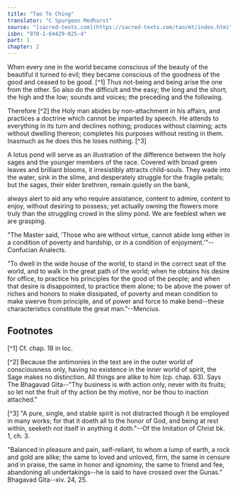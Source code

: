 ```yaml
---
title: "Tao Te Ching"
translator: "C Spurgeon Medhurst"
source: "[sacred-texts.com](https://sacred-texts.com/tao/mt/index.htm)"
isbn: "978-1-64429-025-4"
part: 1
chapter: 2
---
```

When every one in the world became conscious of the beauty of the beautiful it turned to evil; they became conscious of the goodness of the good and ceased to be good. [^1] Thus not-being and being arise the one from the other. So also do the difficult and the easy; the long and the short; the high and the low; sounds and voices; the preceding and the following.

Therefore [^2] the Holy man abides by non-attachment in his affairs, and practices a doctrine which cannot be imparted by speech. He attends to everything in its turn and declines nothing; produces without claiming; acts without dwelling thereon; completes his purposes without resting in them. Inasmuch as he does this he loses nothing. [^3]

A lotus pond will serve as an illustration of the difference between the holy sages and the younger members of the race. Covered with broad green leaves and brilliant blooms, it irresistibly attracts child-souls. They wade into the water, sink in the slime, and desperately struggle for the fragile petals; but the sages, their elder brethren, remain quietly on the bank,

always alert to aid any who require assistance, content to admire, content to enjoy, without desiring to possess; yet actually owning the flowers more truly than the struggling crowd in the slimy pond. We are feeblest when we are grasping.

"The Master said, 'Those who are without virtue, cannot abide long either in a condition of poverty and hardship, or in a condition of enjoyment.'"--Confucian Analects.

"To dwell in the wide house of the world, to stand in the correct seat of the world, and to walk in the great path of the world; when he obtains his desire for office, to practice his principles for the good of the people; and when that desire is disappointed, to practice them alone; to be above the power of riches and honors to make dissipated, of poverty and mean condition to make swerve from principle, and of power and force to make bend--these characteristics constitute the great man."--Mencius.

## Footnotes

[^1] Cf. chap. 18 in loc.

[^2] Because the antimonies in the text are in the outer world of consciousness only, having no existence in the inner world of spirit, the Sage makes no distinction. All things are alike to him (cp. chap. 63). Says The Bhagavad Gita--"Thy business is with action only, never with its fruits; so let not the fruit of thy action be thy motive, nor be thou to inaction attached."

[^3] "A pure, single, and stable spirit is not distracted though it be employed in many works; for that it doeth all to the honor of God, and being at rest within, seeketh not itself in anything it doth."--Of the Imitation of Christ bk. 1, ch. 3.

"Balanced in pleasure and pain, self-reliant, to whom a lump of earth, a rock and gold are alike; the same to loved and unloved, firm, the same in censure and in praise, the same in honor and ignominy, the same to friend and fee, abandoning all undertakings--he is said to have crossed over the Gunas." Bhagavad Gita--xiv. 24, 25.